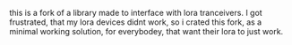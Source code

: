 this is a fork of a library made to interface with lora tranceivers. I got frustrated, that my lora devices didnt work, so i crated this fork, as a minimal working solution, for everybodey, that want their lora to just work.
